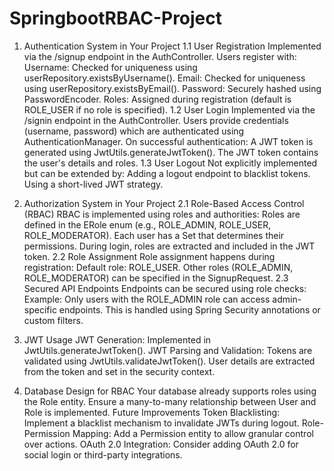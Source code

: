 # SpringbootRBAC-Project
1. Authentication System in Your Project
1.1 User Registration
Implemented via the /signup endpoint in the AuthController.
Users register with:
Username: Checked for uniqueness using userRepository.existsByUsername().
Email: Checked for uniqueness using userRepository.existsByEmail().
Password: Securely hashed using PasswordEncoder.
Roles: Assigned during registration (default is ROLE_USER if no role is specified).
1.2 User Login
Implemented via the /signin endpoint in the AuthController.
Users provide credentials (username, password) which are authenticated using AuthenticationManager.
On successful authentication:
A JWT token is generated using JwtUtils.generateJwtToken().
The JWT token contains the user's details and roles.
1.3 User Logout
Not explicitly implemented but can be extended by:
Adding a logout endpoint to blacklist tokens.
Using a short-lived JWT strategy.
2. Authorization System in Your Project
2.1 Role-Based Access Control (RBAC)
RBAC is implemented using roles and authorities:
Roles are defined in the ERole enum (e.g., ROLE_ADMIN, ROLE_USER, ROLE_MODERATOR).
Each user has a Set<Role> that determines their permissions.
During login, roles are extracted and included in the JWT token.
2.2 Role Assignment
Role assignment happens during registration:
Default role: ROLE_USER.
Other roles (ROLE_ADMIN, ROLE_MODERATOR) can be specified in the SignupRequest.
2.3 Secured API Endpoints
Endpoints can be secured using role checks:
Example: Only users with the ROLE_ADMIN role can access admin-specific endpoints.
This is handled using Spring Security annotations or custom filters.
3. JWT Usage
JWT Generation: Implemented in JwtUtils.generateJwtToken().
JWT Parsing and Validation:
Tokens are validated using JwtUtils.validateJwtToken().
User details are extracted from the token and set in the security context.

4. Database Design for RBAC
Your database already supports roles using the Role entity.
Ensure a many-to-many relationship between User and Role is implemented.
Future Improvements
Token Blacklisting:
Implement a blacklist mechanism to invalidate JWTs during logout.
Role-Permission Mapping:
Add a Permission entity to allow granular control over actions.
OAuth 2.0 Integration:
Consider adding OAuth 2.0 for social login or third-party integrations.
